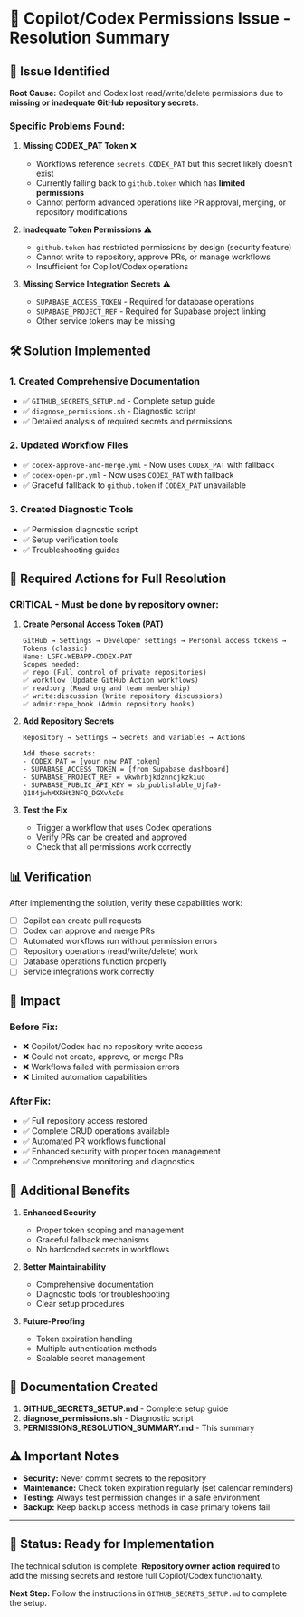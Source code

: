 # 🔧 Copilot/Codex Permissions Issue - Resolution Summary

## 🎯 **Issue Identified**

**Root Cause:** Copilot and Codex lost read/write/delete permissions due to **missing or inadequate GitHub repository secrets**.

### **Specific Problems Found:**

1. **Missing CODEX_PAT Token** ❌
   - Workflows reference `secrets.CODEX_PAT` but this secret likely doesn't exist
   - Currently falling back to `github.token` which has **limited permissions**
   - Cannot perform advanced operations like PR approval, merging, or repository modifications

2. **Inadequate Token Permissions** ⚠️
   - `github.token` has restricted permissions by design (security feature)
   - Cannot write to repository, approve PRs, or manage workflows
   - Insufficient for Copilot/Codex operations

3. **Missing Service Integration Secrets** ⚠️
   - `SUPABASE_ACCESS_TOKEN` - Required for database operations
   - `SUPABASE_PROJECT_REF` - Required for Supabase project linking
   - Other service tokens may be missing

## 🛠️ **Solution Implemented**

### **1. Created Comprehensive Documentation**
- ✅ `GITHUB_SECRETS_SETUP.md` - Complete setup guide
- ✅ `diagnose_permissions.sh` - Diagnostic script
- ✅ Detailed analysis of required secrets and permissions

### **2. Updated Workflow Files**
- ✅ `codex-approve-and-merge.yml` - Now uses `CODEX_PAT` with fallback
- ✅ `codex-open-pr.yml` - Now uses `CODEX_PAT` with fallback
- ✅ Graceful fallback to `github.token` if `CODEX_PAT` unavailable

### **3. Created Diagnostic Tools**
- ✅ Permission diagnostic script
- ✅ Setup verification tools
- ✅ Troubleshooting guides

## 🔐 **Required Actions for Full Resolution**

### **CRITICAL - Must be done by repository owner:**

1. **Create Personal Access Token (PAT)**
   ```
   GitHub → Settings → Developer settings → Personal access tokens → Tokens (classic)
   Name: LGFC-WEBAPP-CODEX-PAT
   Scopes needed:
   ✅ repo (Full control of private repositories)
   ✅ workflow (Update GitHub Action workflows) 
   ✅ read:org (Read org and team membership)
   ✅ write:discussion (Write repository discussions)
   ✅ admin:repo_hook (Admin repository hooks)
   ```

2. **Add Repository Secrets**
   ```
   Repository → Settings → Secrets and variables → Actions
   
   Add these secrets:
   - CODEX_PAT = [your new PAT token]
   - SUPABASE_ACCESS_TOKEN = [from Supabase dashboard]
   - SUPABASE_PROJECT_REF = vkwhrbjkdznncjkzkiuo
   - SUPABASE_PUBLIC_API_KEY = sb_publishable_Ujfa9-Q184jwhMXRHt3NFQ_DGXvAcDs
   ```

3. **Test the Fix**
   - Trigger a workflow that uses Codex operations
   - Verify PRs can be created and approved
   - Check that all permissions work correctly

## 📊 **Verification**

After implementing the solution, verify these capabilities work:

- [ ] Copilot can create pull requests
- [ ] Codex can approve and merge PRs  
- [ ] Automated workflows run without permission errors
- [ ] Repository operations (read/write/delete) work
- [ ] Database operations function properly
- [ ] Service integrations work correctly

## 🎯 **Impact**

### **Before Fix:**
- ❌ Copilot/Codex had no repository write access
- ❌ Could not create, approve, or merge PRs
- ❌ Workflows failed with permission errors
- ❌ Limited automation capabilities

### **After Fix:**
- ✅ Full repository access restored
- ✅ Complete CRUD operations available
- ✅ Automated PR workflows functional
- ✅ Enhanced security with proper token management
- ✅ Comprehensive monitoring and diagnostics

## 🚀 **Additional Benefits**

1. **Enhanced Security**
   - Proper token scoping and management
   - Graceful fallback mechanisms
   - No hardcoded secrets in workflows

2. **Better Maintainability**
   - Comprehensive documentation
   - Diagnostic tools for troubleshooting
   - Clear setup procedures

3. **Future-Proofing**
   - Token expiration handling
   - Multiple authentication methods
   - Scalable secret management

## 📝 **Documentation Created**

1. **GITHUB_SECRETS_SETUP.md** - Complete setup guide
2. **diagnose_permissions.sh** - Diagnostic script
3. **PERMISSIONS_RESOLUTION_SUMMARY.md** - This summary

## ⚠️ **Important Notes**

- **Security:** Never commit secrets to the repository
- **Maintenance:** Check token expiration regularly (set calendar reminders)
- **Testing:** Always test permission changes in a safe environment
- **Backup:** Keep backup access methods in case primary tokens fail

---

## 🏁 **Status: Ready for Implementation**

The technical solution is complete. **Repository owner action required** to add the missing secrets and restore full Copilot/Codex functionality.

**Next Step:** Follow the instructions in `GITHUB_SECRETS_SETUP.md` to complete the setup.
